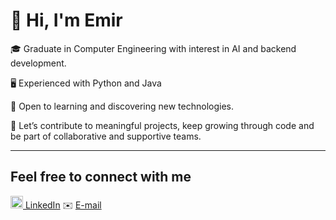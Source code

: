 # 👋 Hi, I'm Emir

🎓 Graduate in Computer Engineering with interest in AI and backend development.

🖥️ Experienced with Python and Java

📘 Open to learning and discovering new technologies.

🤝 Let’s contribute to meaningful projects, keep growing through code and be part of collaborative and supportive teams.

---

## Feel free to connect with me

[<img src="https://cdn.jsdelivr.net/gh/devicons/devicon@latest/icons/linkedin/linkedin-original.svg" width="20"/> LinkedIn](https://www.linkedin.com/in/emiralpkaragulmez)  ✉️ [E-mail](mailto:emiralp4234@gmail.com)
